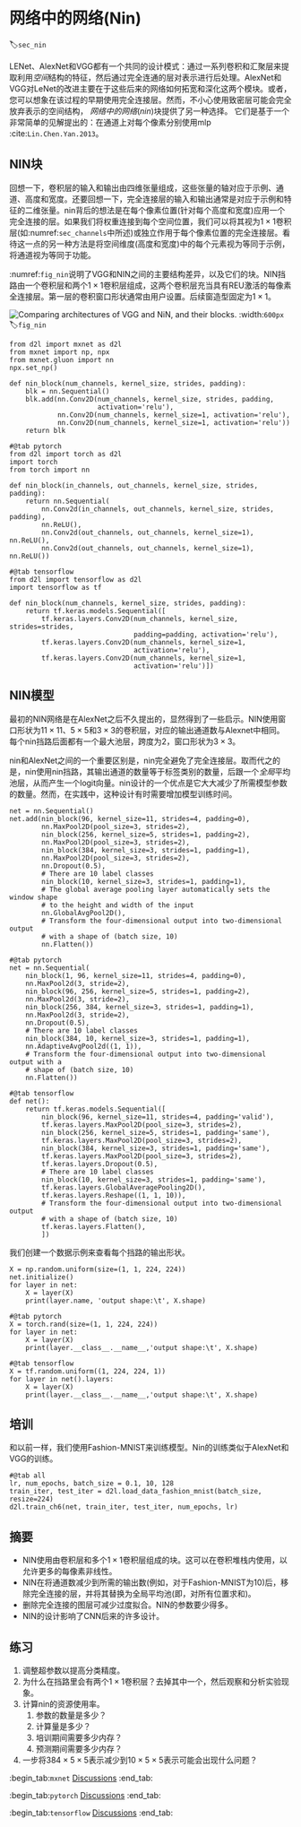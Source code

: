 # 网络中的网络(Nin)
:label:`sec_nin`

LENet、AlexNet和VGG都有一个共同的设计模式：通过一系列卷积和汇聚层来提取利用*空间*结构的特征，然后通过完全连通的层对表示进行后处理。AlexNet和VGG对LeNet的改进主要在于这些后来的网络如何拓宽和深化这两个模块。或者，您可以想象在该过程的早期使用完全连接层。然而，不小心使用致密层可能会完全放弃表示的空间结构，
*网络中的网络*(*nin*)块提供了另一种选择。
它们是基于一个非常简单的见解提出的：在通道上对每个像素分别使用mlp :cite:`Lin.Chen.Yan.2013`。

## NIN块

回想一下，卷积层的输入和输出由四维张量组成，这些张量的轴对应于示例、通道、高度和宽度。还要回想一下，完全连接层的输入和输出通常是对应于示例和特征的二维张量。nin背后的想法是在每个像素位置(针对每个高度和宽度)应用一个完全连接的层。如果我们将权重连接到每个空间位置，我们可以将其视为$1\times 1$卷积层(如:numref:`sec_channels`中所述)或独立作用于每个像素位置的完全连接层。看待这一点的另一种方法是将空间维度(高度和宽度)中的每个元素视为等同于示例，将通道视为等同于功能。

:numref:`fig_nin`说明了VGG和NIN之间的主要结构差异，以及它们的块。NIN挡路由一个卷积层和两个$1\times 1$卷积层组成，这两个卷积层充当具有REU激活的每像素全连接层。第一层的卷积窗口形状通常由用户设置。后续窗造型固定为$1 \times 1$。

![Comparing architectures of VGG and NiN, and their blocks.](../img/nin.svg)
:width:`600px`
:label:`fig_nin`

```{.python .input}
from d2l import mxnet as d2l
from mxnet import np, npx
from mxnet.gluon import nn
npx.set_np()

def nin_block(num_channels, kernel_size, strides, padding):
    blk = nn.Sequential()
    blk.add(nn.Conv2D(num_channels, kernel_size, strides, padding,
                      activation='relu'),
            nn.Conv2D(num_channels, kernel_size=1, activation='relu'),
            nn.Conv2D(num_channels, kernel_size=1, activation='relu'))
    return blk
```

```{.python .input}
#@tab pytorch
from d2l import torch as d2l
import torch
from torch import nn

def nin_block(in_channels, out_channels, kernel_size, strides, padding):
    return nn.Sequential(
        nn.Conv2d(in_channels, out_channels, kernel_size, strides, padding),
        nn.ReLU(),
        nn.Conv2d(out_channels, out_channels, kernel_size=1), nn.ReLU(),
        nn.Conv2d(out_channels, out_channels, kernel_size=1), nn.ReLU())
```

```{.python .input}
#@tab tensorflow
from d2l import tensorflow as d2l
import tensorflow as tf

def nin_block(num_channels, kernel_size, strides, padding):
    return tf.keras.models.Sequential([
        tf.keras.layers.Conv2D(num_channels, kernel_size, strides=strides,
                               padding=padding, activation='relu'),
        tf.keras.layers.Conv2D(num_channels, kernel_size=1,
                               activation='relu'),
        tf.keras.layers.Conv2D(num_channels, kernel_size=1,
                               activation='relu')])
```

## NIN模型

最初的NIN网络是在AlexNet之后不久提出的，显然得到了一些启示。NIN使用窗口形状为$11\times 11$、$5\times 5$和$3\times 3$的卷积层，对应的输出通道数与Alexnet中相同。每个nin挡路后面都有一个最大池层，跨度为2，窗口形状为$3\times 3$。

nin和AlexNet之间的一个重要区别是，nin完全避免了完全连接层。取而代之的是，nin使用nin挡路，其输出通道的数量等于标签类别的数量，后跟一个*全局*平均池层，从而产生一个logit向量。nin设计的一个优点是它大大减少了所需模型参数的数量。然而，在实践中，这种设计有时需要增加模型训练时间。

```{.python .input}
net = nn.Sequential()
net.add(nin_block(96, kernel_size=11, strides=4, padding=0),
        nn.MaxPool2D(pool_size=3, strides=2),
        nin_block(256, kernel_size=5, strides=1, padding=2),
        nn.MaxPool2D(pool_size=3, strides=2),
        nin_block(384, kernel_size=3, strides=1, padding=1),
        nn.MaxPool2D(pool_size=3, strides=2),
        nn.Dropout(0.5),
        # There are 10 label classes
        nin_block(10, kernel_size=3, strides=1, padding=1),
        # The global average pooling layer automatically sets the window shape
        # to the height and width of the input
        nn.GlobalAvgPool2D(),
        # Transform the four-dimensional output into two-dimensional output
        # with a shape of (batch size, 10)
        nn.Flatten())
```

```{.python .input}
#@tab pytorch
net = nn.Sequential(
    nin_block(1, 96, kernel_size=11, strides=4, padding=0),
    nn.MaxPool2d(3, stride=2),
    nin_block(96, 256, kernel_size=5, strides=1, padding=2),
    nn.MaxPool2d(3, stride=2),
    nin_block(256, 384, kernel_size=3, strides=1, padding=1),
    nn.MaxPool2d(3, stride=2),
    nn.Dropout(0.5),
    # There are 10 label classes
    nin_block(384, 10, kernel_size=3, strides=1, padding=1),
    nn.AdaptiveAvgPool2d((1, 1)),
    # Transform the four-dimensional output into two-dimensional output with a
    # shape of (batch size, 10)
    nn.Flatten())
```

```{.python .input}
#@tab tensorflow
def net():
    return tf.keras.models.Sequential([
        nin_block(96, kernel_size=11, strides=4, padding='valid'),
        tf.keras.layers.MaxPool2D(pool_size=3, strides=2),
        nin_block(256, kernel_size=5, strides=1, padding='same'),
        tf.keras.layers.MaxPool2D(pool_size=3, strides=2),
        nin_block(384, kernel_size=3, strides=1, padding='same'),
        tf.keras.layers.MaxPool2D(pool_size=3, strides=2),
        tf.keras.layers.Dropout(0.5),
        # There are 10 label classes
        nin_block(10, kernel_size=3, strides=1, padding='same'),
        tf.keras.layers.GlobalAveragePooling2D(),
        tf.keras.layers.Reshape((1, 1, 10)),
        # Transform the four-dimensional output into two-dimensional output
        # with a shape of (batch size, 10)
        tf.keras.layers.Flatten(),
        ])
```

我们创建一个数据示例来查看每个挡路的输出形状。

```{.python .input}
X = np.random.uniform(size=(1, 1, 224, 224))
net.initialize()
for layer in net:
    X = layer(X)
    print(layer.name, 'output shape:\t', X.shape)
```

```{.python .input}
#@tab pytorch
X = torch.rand(size=(1, 1, 224, 224))
for layer in net:
    X = layer(X)
    print(layer.__class__.__name__,'output shape:\t', X.shape)
```

```{.python .input}
#@tab tensorflow
X = tf.random.uniform((1, 224, 224, 1))
for layer in net().layers:
    X = layer(X)
    print(layer.__class__.__name__,'output shape:\t', X.shape)
```

## 培训

和以前一样，我们使用Fashion-MNIST来训练模型。Nin的训练类似于AlexNet和VGG的训练。

```{.python .input}
#@tab all
lr, num_epochs, batch_size = 0.1, 10, 128
train_iter, test_iter = d2l.load_data_fashion_mnist(batch_size, resize=224)
d2l.train_ch6(net, train_iter, test_iter, num_epochs, lr)
```

## 摘要

* NIN使用由卷积层和多个$1\times 1$卷积层组成的块。这可以在卷积堆栈内使用，以允许更多的每像素非线性。
* NIN在将通道数减少到所需的输出数(例如，对于Fashion-MNIST为10)后，移除完全连接的层，并将其替换为全局平均池(即，对所有位置求和)。
* 删除完全连接的图层可减少过度拟合。NIN的参数要少得多。
* NIN的设计影响了CNN后来的许多设计。

## 练习

1. 调整超参数以提高分类精度。
1. 为什么在挡路里会有两个$1\times 1$卷积层？去掉其中一个，然后观察和分析实验现象。
1. 计算nin的资源使用率。
    1. 参数的数量是多少？
    1. 计算量是多少？
    1. 培训期间需要多少内存？
    1. 预测期间需要多少内存？
1. 一步将$384 \times 5 \times 5$表示减少到$10 \times 5 \times 5$表示可能会出现什么问题？

:begin_tab:`mxnet`
[Discussions](https://discuss.d2l.ai/t/79)
:end_tab:

:begin_tab:`pytorch`
[Discussions](https://discuss.d2l.ai/t/80)
:end_tab:

:begin_tab:`tensorflow`
[Discussions](https://discuss.d2l.ai/t/332)
:end_tab:
